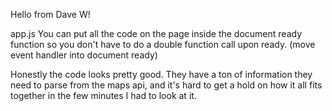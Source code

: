 Hello from Dave W!

app.js
You can put all the code on the page inside the document ready function so you don't have to do a double function call upon ready.
(move event handler into document ready)

Honestly the code looks pretty good.  They have a ton of information they need to parse from the maps api, and it's hard to get a hold on how it all fits together in the few minutes I had to look at it.

